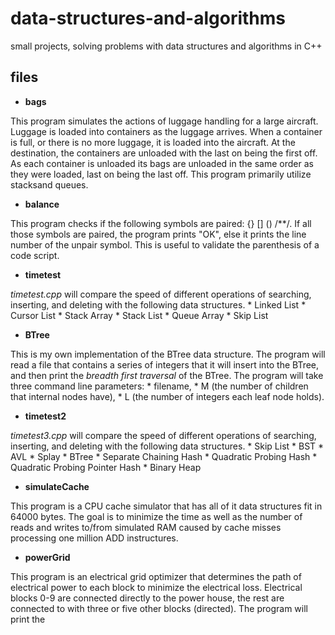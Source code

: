 # data-structures-and-algorithms
small projects, solving problems with data structures and algorithms in C++ 

## files
* __bags__

 This program simulates the actions of luggage handling for a large aircraft. Luggage is loaded into containers as the luggage arrives. When a container is full, or there is no more luggage, it is loaded into the aircraft. At the destination, the containers are unloaded with the last on being the first off. As each container is unloaded its bags are unloaded in the same order as they were loaded, last on being the last off. This program primarily utilize stacksand queues.

* __balance__

 This program checks if the following symbols are paired: {} \[] () /**/. If all those symbols are paired, the program prints "OK", else it prints the line number of the unpair symbol. This is useful to validate the parenthesis of a code script.

* __timetest__
 
 _timetest.cpp_ will compare the speed of different operations of searching, inserting, and deleting with the following data structures.
    * Linked List
    * Cursor List
    * Stack Array
    * Stack List
    * Queue Array
    * Skip List

* __BTree__
 
 This is my own implementation of the BTree data structure. The program will read a file that contains a series of integers that it will insert into the BTree, and then print the _breadth first traversal_ of the BTree. The program will take three command line parameters: 
    * filename, 
    * M (the number of children that internal nodes have), 
    * L (the number of integers each leaf node holds).
  
* __timetest2__

 _timetest3.cpp_ will compare the speed of different operations of searching, inserting, and deleting with the following data structures.
    * Skip List
    * BST
    * AVL
    * Splay
    * BTree
    * Separate Chaining Hash
    * Quadratic Probing Hash
    * Quadratic Probing Pointer Hash
    * Binary Heap 

* __simulateCache__

 This program is a CPU cache simulator that has all of it data structures fit in 64000 bytes. The goal is to minimize the time as well as the number of reads and writes to/from simulated RAM caused by cache misses processing one million ADD instructures.
 
* __powerGrid__

 This program is an electrical grid optimizer that determines the path of electrical power to each block to minimize the electrical loss. Electrical blocks 0-9 are connected directly to the power house, the rest are connected to with three or five other blocks (directed). The program will print the 